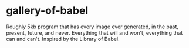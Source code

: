 # gallery-of-babel
Roughly 5kb program that has every image ever generated, in the past, present, future, and never. Everything that will and won't, everything that can and can't. Inspired by the Library of Babel.
